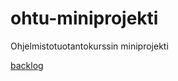 # ohtu-miniprojekti
Ohjelmistotuotantokurssin miniprojekti


[backlog](https://docs.google.com/spreadsheets/d/1JXfi_ZUgXKkfvnegcy7C4KUzVWvdBlr7t2WN6icuReA/edit#gid=0)